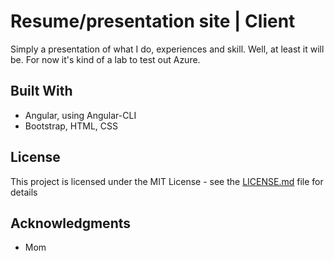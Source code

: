 # Resume/presentation site | Client

Simply a presentation of what I do, experiences and skill. Well, at least it will be. For now it's kind of a lab to test out Azure.

## Built With

* Angular, using Angular-CLI
* Bootstrap, HTML, CSS

## License

This project is licensed under the MIT License - see the [LICENSE.md](LICENSE.md) file for details

## Acknowledgments

* Mom

